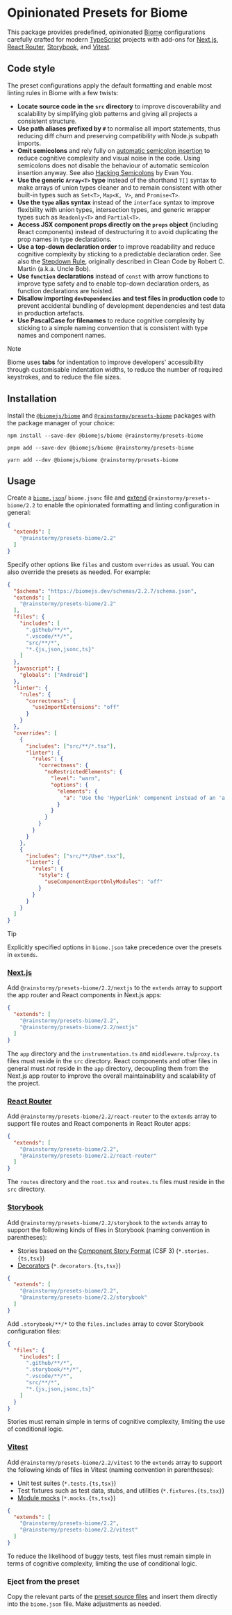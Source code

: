 # Opinionated Presets for Biome

This package provides predefined, opinionated [Biome](https://biomejs.dev)
configurations carefully crafted for
modern [TypeScript](https://www.typescriptlang.org) projects with add-ons
for [Next.js](https://nextjs.org), [React Router](https://reactrouter.com),
[Storybook](https://storybook.js.org), and [Vitest](https://vitest.dev).

## Code style
The preset configurations apply the default formatting and enable most linting
rules in Biome with a few twists:

- **Locate source code in the `src` directory** to improve discoverability and
  scalability by simplifying glob patterns and giving all projects a consistent
  structure.
- **Use path aliases prefixed by `#`** to normalise all import statements, thus
  reducing diff churn and preserving compatibility with Node.js subpath imports.
- **Omit semicolons** and rely fully
  on [automatic semicolon insertion](https://developer.mozilla.org/en-US/docs/Web/JavaScript/Reference/Lexical_grammar#automatic_semicolon_insertion)
  to reduce cognitive complexity and visual noise in the code. Using semicolons
  does not disable the behaviour of automatic semicolon insertion anyway. See
  also [Hacking Semicolons](https://slides.com/evanyou/semicolons) by Evan You.
- **Use the generic `Array<T>` type** instead of the shorthand `T[]` syntax to
  make arrays of union types cleaner and to remain consistent with other
  built-in types such as `Set<T>`, `Map<K, V>`, and `Promise<T>`.
- **Use the `type` alias syntax** instead of the `interface` syntax to improve
  flexibility with union types, intersection types, and generic wrapper types
  such as `Readonly<T>` and `Partial<T>`.
- **Access JSX component props directly on the `props` object** (including React
  components) instead of destructuring it to avoid duplicating the prop names in
  type declarations.
- **Use a top-down declaration order** to improve readability and reduce
  cognitive complexity by sticking to a predictable declaration order. See also
  the [Stepdown Rule](https://dzone.com/articles/the-stepdown-rule), originally
  described in Clean Code by Robert C. Martin (a.k.a. Uncle Bob).
- **Use `function` declarations** instead of `const` with arrow functions to
  improve type safety and to enable top-down declaration orders, as function
  declarations are hoisted.
- **Disallow importing `devDependencies` and test files in production code** to
  prevent accidental bundling of development dependencies and test data in
  production artefacts.
- **Use PascalCase for filenames** to reduce cognitive complexity by sticking to
  a simple naming convention that is consistent with type names and component
  names.

> [!NOTE]  
> Biome uses **tabs** for indentation to improve developers' accessibility
> through customisable indentation widths, to reduce the number of required
> keystrokes, and to reduce the file sizes.

## Installation
Install the [`@biomejs/biome`](https://www.npmjs.com/package/@biomejs/biome)
and [`@rainstormy/presets-biome`](https://www.npmjs.com/package/@rainstormy/presets-biome)
packages with the package manager of your choice:

```shell
npm install --save-dev @biomejs/biome @rainstormy/presets-biome
```
```shell
pnpm add --save-dev @biomejs/biome @rainstormy/presets-biome
```
```shell
yarn add --dev @biomejs/biome @rainstormy/presets-biome
```

## Usage
Create a [`biome.json`](https://biomejs.dev/reference/configuration)/
`biome.jsonc` file
and [extend](https://biomejs.dev/guides/configure-biome/#share-a-configuration-file)
`@rainstormy/presets-biome/2.2` to enable the opinionated formatting and linting
configuration in general:

```json
{
  "extends": [
    "@rainstormy/presets-biome/2.2"
  ]
}
```

Specify other options like `files` and custom `overrides` as usual. You can also
override the presets as needed. For example:

```json
{
  "$schema": "https://biomejs.dev/schemas/2.2.7/schema.json",
  "extends": [
    "@rainstormy/presets-biome/2.2"
  ],
  "files": {
    "includes": [
      ".github/**/*",
      ".vscode/**/*",
      "src/**/*",
      "*.{js,json,jsonc,ts}"
    ]
  },
  "javascript": {
    "globals": ["Android"]
  },
  "linter": {
    "rules": {
      "correctness": {
        "useImportExtensions": "off"
      }
    }
  },
  "overrides": [
    {
      "includes": ["src/**/*.tsx"],
      "linter": {
        "rules": {
          "correctness": {
            "noRestrictedElements": {
              "level": "warn",
              "options": {
                "elements": {
                  "a": "Use the 'Hyperlink' component instead of an 'a' element."
                }
              }
            }
          }
        }
      }
    },
    {
      "includes": ["src/**/Use*.tsx"],
      "linter": {
        "rules": {
          "style": {
            "useComponentExportOnlyModules": "off"
          }
        }
      }
    }
  ]
}
```

> [!TIP]  
> Explicitly specified options in `biome.json` take precedence over the presets
> in `extends`.

### [Next.js](https://nextjs.org)
Add `@rainstormy/presets-biome/2.2/nextjs` to the `extends` array to support the
app router and React components in Next.js apps:

```json
{
  "extends": [
    "@rainstormy/presets-biome/2.2",
    "@rainstormy/presets-biome/2.2/nextjs"
  ]
}
```

The `app` directory and the `instrumentation.ts` and `middleware.ts`/`proxy.ts`
files must reside in the `src` directory. React components and other files in
general must _not_ reside in the `app` directory, decoupling them from the
Next.js app router to improve the overall maintainability and scalability of the
project.

### [React Router](https://reactrouter.com)
Add `@rainstormy/presets-biome/2.2/react-router` to the `extends` array to
support file routes and React components in React Router apps:

```json
{
  "extends": [
    "@rainstormy/presets-biome/2.2",
    "@rainstormy/presets-biome/2.2/react-router"
  ]
}
```

The `routes` directory and the `root.tsx` and `routes.ts` files must reside in
the `src` directory.

### [Storybook](https://storybook.js.org)
Add `@rainstormy/presets-biome/2.2/storybook` to the `extends` array to support
the following kinds of files in Storybook (naming convention in parentheses):

- Stories based on
  the [Component Story Format](https://storybook.js.org/docs/api/csf) (CSF 3)
  (`*.stories.{ts,tsx}`)
- [Decorators](https://storybook.js.org/docs/writing-stories/decorators)
  (`*.decorators.{ts,tsx}`)

```json
{
  "extends": [
    "@rainstormy/presets-biome/2.2",
    "@rainstormy/presets-biome/2.2/storybook"
  ]
}
```

Add `.storybook/**/*` to the `files.includes` array to cover Storybook
configuration files:

```json
{
  "files": {
    "includes": [
      ".github/**/*",
      ".storybook/**/*",
      ".vscode/**/*",
      "src/**/*",
      "*.{js,json,jsonc,ts}"
    ]
  }
}
```

Stories must remain simple in terms of cognitive complexity, limiting the use of
conditional logic.

### [Vitest](https://vitest.dev)
Add `@rainstormy/presets-biome/2.2/vitest` to the `extends` array to support the
following kinds of files in Vitest (naming convention in parentheses):

- Unit test suites (`*.tests.{ts,tsx}`)
- Test fixtures such as test data, stubs, and utilities (`*.fixtures.{ts,tsx}`)
- [Module mocks](https://vitest.dev/guide/mocking#modules) (`*.mocks.{ts,tsx}`)

```json
{
  "extends": [
    "@rainstormy/presets-biome/2.2",
    "@rainstormy/presets-biome/2.2/vitest"
  ]
}
```

To reduce the likelihood of buggy tests, test files must remain simple in terms
of cognitive complexity, limiting the use of conditional logic.

### Eject from the preset
Copy the relevant parts of
the [preset source files](https://github.com/rainstormy/presets-biome/tree/main/src/2.2)
and insert them directly into the `biome.json` file. Make adjustments as needed.
